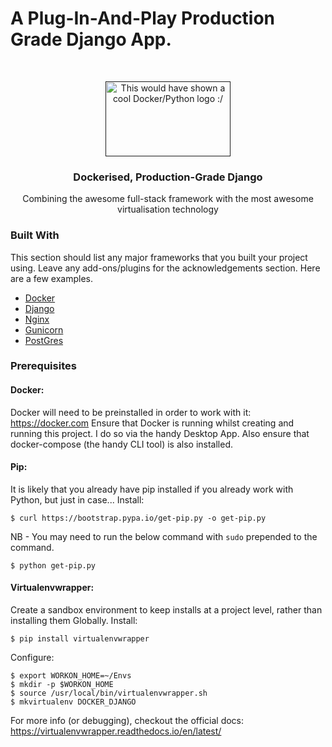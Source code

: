 # A Plug-In-And-Play Production Grade Django App.
<!-- PROJECT LOGO -->
<br />
<p align="center">
  <a href="">
    <img src="https://github.com/Kay-Wilkinson/blog_markdown/blob/master/Img_Assets/docker.png" alt="This would have shown a cool Docker/Python logo :/" width="200" height="120">
  </a>

  <h3 align="center">Dockerised, Production-Grade Django</h3>

  <p align="center">
    Combining the awesome full-stack framework with the most awesome virtualisation technology 
    <br/>
  </p>
</p>

### Built With
This section should list any major frameworks that you built your project using. Leave any add-ons/plugins for the acknowledgements section. Here are a few examples.
* [Docker](https://hub.docker.com)
* [Django](https://www.djangoproject.com/)
* [Nginx](https://www.nginx.com/)
* [Gunicorn](https://gunicorn.org/)
* [PostGres](https://www.postgresql.org/)

### Prerequisites

#### Docker:
Docker will need to be preinstalled in order to work with it:
https://docker.com 
Ensure that Docker is running whilst creating and running this project. I do so via the handy Desktop App.
Also ensure that docker-compose (the handy CLI tool) is also installed.
#### Pip:
It is likely that you already have pip installed if you already work with Python, but just in case...
Install:
```
$ curl https://bootstrap.pypa.io/get-pip.py -o get-pip.py
```
NB - You may need to run the below command with `sudo` prepended to the command.
```
$ python get-pip.py
```

#### Virtualenvwrapper:
Create a sandbox environment to keep installs at a project level, rather than installing them Globally.
Install:
```
$ pip install virtualenvwrapper
```
Configure:
```
$ export WORKON_HOME=~/Envs
$ mkdir -p $WORKON_HOME
$ source /usr/local/bin/virtualenvwrapper.sh
$ mkvirtualenv DOCKER_DJANGO
```
For more info (or debugging), checkout the official docs:
https://virtualenvwrapper.readthedocs.io/en/latest/
